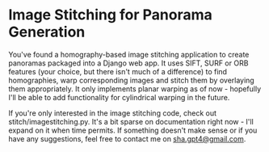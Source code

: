 # Image Stitching for Panorama Generation
You've found a homography-based image stitching application to create panoramas packaged into a Django web app. It uses SIFT, SURF or ORB features (your choice, but there isn't much of a difference) to find homographies, warp corresponding images and stitch them by overlaying them appropriately. It only implements planar warping as of now - hopefully I'll be able to add functionality for cylindrical warping in the future.

If you're only interested in the image stitching code, check out stitch/imagestitching.py. It's a bit sparse on documentation right now - I'll expand on it when time permits. If something doesn't make sense or if you have any suggestions, feel free to contact me on sha.gpt4@gmail.com.
